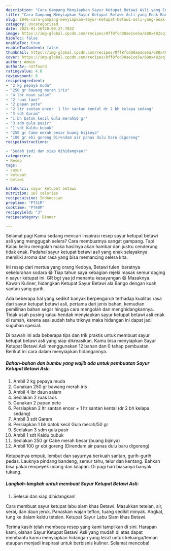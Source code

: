 ```yaml
---
description: "Cara Gampang Menyiapkan Sayur Ketupat Betawi Asli yang Enak Banget, Buat Buka Puasa}"
title: "Cara Gampang Menyiapkan Sayur Ketupat Betawi Asli yang Enak Banget, Buat Buka Puasa}"
slug: 1046-cara-gampang-menyiapkan-sayur-ketupat-betawi-asli-yang-enak-banget-buat-buka-puasa
category: Uncategorized
date: 2023-01-26T20:00:27.703Z
image: https://img-global.cpcdn.com/recipes/0ff8fcd08ae1ce5a/680x482cq70/sayur-ketupat-betawi-asli-foto-resep-utama.jpg
hideToc: false
enableToc: true
enableTocContent: false
thumbnail: https://img-global.cpcdn.com/recipes/0ff8fcd08ae1ce5a/680x482cq70/sayur-ketupat-betawi-asli-foto-resep-utama.jpg
cover: https://img-global.cpcdn.com/recipes/0ff8fcd08ae1ce5a/680x482cq70/sayur-ketupat-betawi-asli-foto-resep-utama.jpg
author: Admin
authorAv: notfound
ratingvalue: 4.8
reviewcount: 8
recipeingredient:
- "2 kg pepaya muda"
- "250 gr bawang merah iris"
- "4 lbr daun salam"
- "2 ruas laos"
- "2 papan pete"
- "2 ltr santan encer  1 ltr santan kental dr 2 bh kelapa sedang"
- "3 sdt Garam"
- "1 bh batok kecil Gula merah50 gr"
- "3 sdm gula pasir"
- "1 sdt Kaldu bubuk"
- "250 gr Cabe merah besar buang bijinya"
- "100 gr ebi goreng Direndam air panas dulu baru digoreng"
recipeinstructions:

- "Sudah jadi dan siap dihidangkan!"
categories:
- Resep
tags:
- sayur
- ketupat
- betawi

katakunci: sayur ketupat betawi 
nutrition: 187 calories
recipecuisine: Indonesian
preptime: "PT31M"
cooktime: "PT40M"
recipeyield: "3"
recipecategory: Dinner

---
```



Selamat pagi Kamu sedang mencari inspirasi resep sayur ketupat betawi asli yang menggugah selera? Cara membuatnya sangat gampang. Tapi Kalau keliru mengolah maka hasilnya akan hambar dan justru cenderung tidak enak. Padahal sayur ketupat betawi asli yang enak selayaknya memiliki aroma dan rasa yang bisa memancing selera kita.


Ini resep dari mertua yang orang Kedoya, Betawi tulen ibaratnya sekelurahan sodara 😁 Tiap tahun saya kebagian rejeki masak semur daging n sayur ketupat ini. GR bgt yaa jd menantu kesayangan 😄 Masaknya. Kawan Kuliner, hidangkan Ketupat Sayur Betawi ala Bango dengan kuah santan yang gurih.

Ada beberapa hal yang sedikit banyak berpengaruh terhadap kualitas rasa dari sayur ketupat betawi asli, pertama dari jenis bahan, kemudian pemilihan bahan segar hingga cara mengolah dan menghidangkannya. Tidak usah pusing kalau hendak menyiapkan sayur ketupat betawi asli enak di rumah, karena asal sudah tahu triknya maka hidangan ini dapat jadi suguhan spesial.


Di bawah ini ada beberapa tips dan trik praktis untuk membuat sayur ketupat betawi asli yang siap dikreasikan. Kamu bisa menyiapkan Sayur Ketupat Betawi Asli menggunakan 12 bahan dan 0 tahap pembuatan. Berikut ini cara dalam menyiapkan hidangannya.

<!--inarticleads1-->

##### Bahan-bahan dan bumbu yang wajib ada untuk pembuatan Sayur Ketupat Betawi Asli:

1. Ambil 2 kg pepaya muda
1. Gunakan 250 gr bawang merah iris
1. Ambil 4 lbr daun salam
1. Sediakan 2 ruas laos
1. Gunakan 2 papan pete
1. Persiapkan 2 ltr santan encer + 1 ltr santan kental (dr 2 bh kelapa sedang)
1. Ambil 3 sdt Garam
1. Persiapkan 1 bh batok kecil Gula merah/50 gr
1. Sediakan 3 sdm gula pasir
1. Ambil 1 sdt Kaldu bubuk
1. Sediakan 250 gr Cabe merah besar (buang bijinya)
1. Ambil 100 gr ebi goreng (Direndam air panas dulu baru digoreng)


Ketupatnya empuk, lembut dan sayurnya berkuah santan, gurih-gurih pedas. Lauknya pindang bandeng, semur tahu, telur dan kentang. Bahkan bisa pakai rempeyek udang dan lalapan. Di pagi hari biasanya banyak tukang. 

<!--inarticleads2-->

##### Langkah-langkah untuk membuat Sayur Ketupat Betawi Asli:


1. Selesai dan siap dihidangkan!

Cara membuat sayur ketupat labu siam khas Betawi. Masukkan tetelan, air, serai, dan daun jeruk. Panaskan wajan teflon, tuang sedikit minyak. Angkat, tung ke dalam kaldu tetelan. Ketupat Sayur Labu Siam khas Betawi. 

Terima kasih telah membaca resep yang kami tampilkan di sini. Harapan kami, olahan Sayur Ketupat Betawi Asli yang mudah di atas dapat membantu kamu menyiapkan hidangan yang lezat untuk keluarga/teman ataupun menjadi inspirasi untuk berbisnis kuliner. Selamat mencoba!
